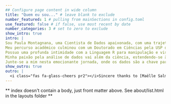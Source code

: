```yaml
---
## Configure page content in wide column
title: "Quem eu sou..." # leave blank to exclude
number_featured: 1 # pulling from mainSections in config.toml
use_featured: false # if false, use most recent by date
number_categories: 3 # set to zero to exclude
show_intro: true
intro: |
Sou Paula Montagnana, uma Cientista de Dados apaixonada, com uma trajetória profissional que se entrelaça entre a ciência e a tecnologia. Graduei-me em Ecologia, mergulhando desde o primeiro dia nos estudos estatísticos, uma paixão que me acompanha até hoje.
Meu percurso acadêmico culminou com um Doutorado em Ciências pela USP de Ribeirão Preto. Ao longo da minha carreira científica, explorei diversas abordagens para análise de dados, desde Análise de Redes Sociais até estatística paramétrica e não paramétrica, modelos mistos e Modelos de Distribuição de Espécies.
Possuo uma profunda intimidade com a Linguagem R para manipulação e visualização de dados, utilizando-a como uma ferramenta poderosa para extrair significado dos conjuntos de dados mais complexos. Além disso, minha especialização em Ecologia de Paisagens me proporcionou uma sólida experiência em análise de dados espaciais e softwares de SIG, como o QGIS.
Minha paixão pela análise de dados vai além da ciência, estendendo-se à sua aplicação prática para resolver problemas do mundo real. Estou aqui para transformar dados em conhecimento, gerando insights que impulsionam a tomada de decisões. Seja desvendando os mistérios da biodiversidade ou otimizando processos ambientais, estou comprometida em ajudá-lo a desbravar novos horizontes através da ciência de dados.
Junte-se a mim nesta emocionante jornada, onde os dados são a chave para desbloquear um mundo de possibilidades!
show_outro: true
outro: |
  <i class="fas fa-glass-cheers pr2"></i>Sincere thanks to [Maëlle Salmon](https://masalmon.eu/) for her help naming this Hugo theme!
---
```


** index doesn't contain a body, just front matter above.
See about/list.html in the layouts folder **
